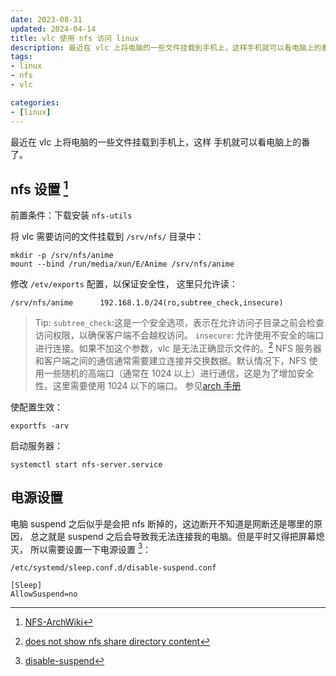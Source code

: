 ```yaml
---
date: 2023-08-31
updated: 2024-04-14
title: vlc 使用 nfs 访问 linux
description: 最近在 vlc 上将电脑的一些文件挂载到手机上，这样手机就可以看电脑上的番了。前置条件：下载安装 nfs-utils将 vlc 需要访问的文件挂载到 /srv/nfs/ 目录中：修改 /etv/exports 配置，以保证安全性，这里只允许读：
tags:
- linux
- nfs
- vlc

categories:
- [linux]
---
```


最近在 vlc 上将电脑的一些文件挂载到手机上，这样
手机就可以看电脑上的番了。

## nfs 设置 [^1]

前置条件：下载安装 `nfs-utils`

将 vlc 需要访问的文件挂载到 `/srv/nfs/` 目录中：

```
mkdir -p /srv/nfs/anime
mount --bind /run/media/xun/E/Anime /srv/nfs/anime
```

修改 `/etv/exports` 配置，以保证安全性，
这里只允许读：

```
/srv/nfs/anime		192.168.1.0/24(ro,subtree_check,insecure)
```

> Tip:
> `subtree_check`:这是一个安全选项，表示在允许访问子目录之前会检查访问权限，以确保客户端不会越权访问。
> `insecure`: 允许使用不安全的端口进行连接。如果不加这个参数，vlc 是无法正确显示文件的。[^2]
> NFS 服务器和客户端之间的通信通常需要建立连接并交换数据。默认情况下，NFS 使用一些随机的高端口（通常在 1024
> 以上）进行通信，这是为了增加安全性。这里需要使用 1024 以下的端口。
> 参见[arch 手册](https://man.archlinux.org/man/exports.5)

使配置生效：

```
exportfs -arv
```

启动服务器：

```
systemctl start nfs-server.service
```

## 电源设置

电脑 suspend 之后似乎是会把 nfs 断掉的，这边断开不知道是网断还是哪里的原因，
总之就是 suspend 之后会导致我无法连接我的电脑。但是平时又得把屏幕熄灭，
所以需要设置一下电源设置 [^3]：

```
/etc/systemd/sleep.conf.d/disable-suspend.conf

[Sleep]
AllowSuspend=no
```

[^1]: [NFS-ArchWiki](https://wiki.archlinux.org/title/NFS)
[^2]: [does not show nfs share directory content](https://code.videolan.org/videolan/vlc-android/-/issues/335)
[^3]: [disable-suspend](https://wiki.archlinux.org/title/Power_management#Disabling_suspend)
